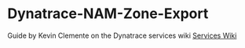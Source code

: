 # Dynatrace-NAM-Zone-Export

Guide by Kevin Clemente on the Dynatrace services wiki
[Services Wiki](https://community.dynatrace.com/community/display/DXS/Sending+DCRUM+Metrics+to+Dynatrace)
